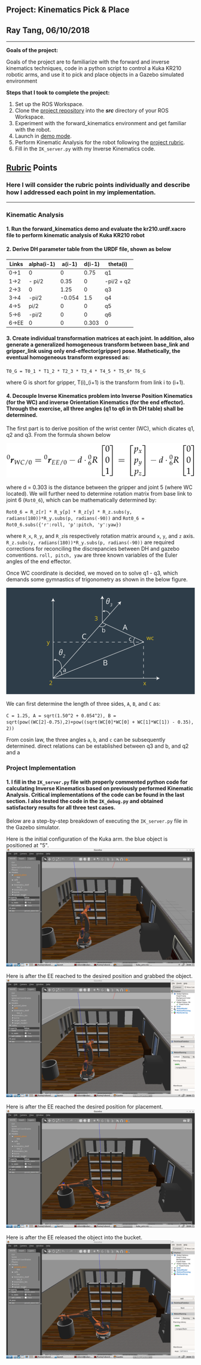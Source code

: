 ## Project: Kinematics Pick & Place
## Ray Tang, 06/10/2018
---
**Goals of the project:**

Goals of the project are to familiarize with the forward and inverse kinematics techniques, code in a python script to control a Kuka KR210 robotic arms, and use it to pick and place objects in a Gazebo simulated environment

**Steps that I took to complete the project:**  

1. Set up the ROS Workspace.
2. Clone the [project repository](https://github.com/udacity/RoboND-Kinematics-Project) into the ***src*** directory of your ROS Workspace.  
3. Experiment with the forward_kinematics environment and get familiar with the robot.
4. Launch in [demo mode](https://classroom.udacity.com/nanodegrees/nd209/parts/7b2fd2d7-e181-401e-977a-6158c77bf816/modules/8855de3f-2897-46c3-a805-628b5ecf045b/lessons/91d017b1-4493-4522-ad52-04a74a01094c/concepts/ae64bb91-e8c4-44c9-adbe-798e8f688193).
5. Perform Kinematic Analysis for the robot following the [project rubric](https://review.udacity.com/#!/rubrics/972/view).
6. Fill in the `IK_server.py` with my Inverse Kinematics code. 

## [Rubric](https://review.udacity.com/#!/rubrics/972/view) Points
### Here I will consider the rubric points individually and describe how I addressed each point in my implementation.  

---

[//]: # (Image References)

[image1]: ./Initial.png
[image2]: ./pick.png
[image3]: ./place.png
[image4]: ./drop.png
[image5]: ./image-4.png
[image6]: ./l21-l-inverse-kinematics-new-design-fixed.png 

### Kinematic Analysis
#### 1. Run the forward_kinematics demo and evaluate the kr210.urdf.xacro file to perform kinematic analysis of Kuka KR210 robot 

#### 2. Derive DH parameter table from the URDF file, shown as below

Links | alpha(i-1) | a(i-1) | d(i-1) | theta(i)
--- | --- | --- | --- | ---
0->1 | 0 | 0 | 0.75 | q1
1->2 | - pi/2 | 0.35 | 0 | -pi/2 + q2
2->3 | 0 | 1.25 | 0 | q3
3->4 |  -pi/2 | -0.054 | 1.5 | q4
4->5 | pi/2 | 0 | 0 | q5
5->6 | -pi/2 | 0 | 0 | q6
6->EE | 0 | 0 | 0.303 | 0

#### 3. Create individual transformation matrices at each joint. In addition, also generate a generalized homogeneous transform between base_link and gripper_link using only end-effector(gripper) pose. Mathetically, the eventual homogeneous transform expressed as:

`T0_G = T0_1 * T1_2 * T2_3 * T3_4 * T4_5 * T5_6* T6_G`

where G is short for gripper, T(i)_(i+1) is the transform from link i to (i+1).

#### 4. Decouple Inverse Kinematics problem into Inverse Position Kinematics (for the WC) and inverse Orientation Kinematics (for the end effector). Through the exercise, all three angles (q1 to q6 in th DH table) shall be determined.

The first part is to derive position of the wrist center (WC), which dicates q1, q2 and q3. From the formula shown below

![alt text][image5]


where d = 0.303 is the distance between the gripper and joint 5 (where WC located). We will further need to determine rotation matrix from base link to joint 6 (`Rot0_6`), which can be mathematically determined by:

`Rot0_6 = R_z[r] * R_y[p] * R_z[y] * R_z.subs(y, radians(180))*R_y.subs(p, radians(-90))` and 
`Rot0_6 = Rot0_6.subs({'r':roll, 'p':pitch, 'y':yaw})`
	    
where `R_x`, `R_y`, and `R_z`is respectively rotation matrix around `x`, `y`, and `z` axis. `R_z.subs(y, radians(180))*R_y.subs(p, radians(-90))` are required corrections for reconciling the discrepancies between DH and gazebo conventions. `roll, pitch, yaw` are three known variables of the Euler angles of the end effector.

Once WC coordinate is decided, we moved on to solve q1 - q3, which demands some gymnastics of trigonometry as shown in the below figure.

![alt text][image6]

We can first determine the length of three sides, `A`, `B`, and `C` as:

`C = 1.25, A = sqrt(1.50^2 + 0.054^2), B = sqrt(pow((WC[2]-0.75),2)+pow((sqrt(WC[0]*WC[0] + WC[1]*WC[1]) - 0.35), 2))`

From cosin law, the three angles `a`, `b`, and `c` can be subsequently determined. direct relations can be established between q3 and b, and q2 and a

### Project Implementation

#### 1. I fill in the `IK_server.py` file with properly commented python code for calculating Inverse Kinematics based on previously performed Kinematic Analysis. Critical implementations of the code can be found in the last section. I also tested the code in the `IK_debug.py` and obtained satisfactory results for all three test cases. 

Below are a step-by-step breakdown of executing the `IK_server.py` file in the Gazebo simulator.

Here is the initial configuration of the Kuka arm. the blue object is positioned at "5".
![alt text][image1]

Here is after the EE reached to the desired position and grabbed the object.
![alt text][image2]

Here is after the EE reached the desired position for placement.
![alt text][image3]

Here is after the EE released the object into the bucket.
![alt text][image4]


